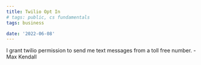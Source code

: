 ```yaml
---
title: Twilio Opt In
# tags: public, cs fundamentals
tags: business

date: '2022-06-08'
---
```


I grant twilio permission to send me text messages from a toll free
number. - Max Kendall
